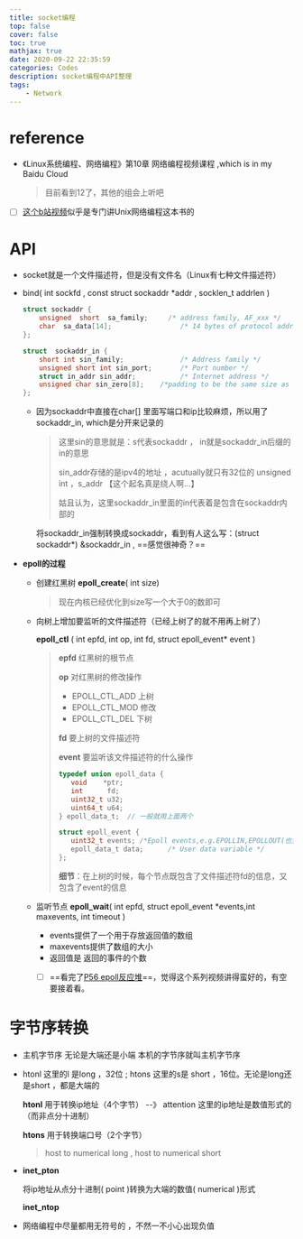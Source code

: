 ```yaml
---
title: socket编程
top: false
cover: false
toc: true
mathjax: true
date: 2020-09-22 22:35:59
categories: Codes
description: socket编程中API整理
tags:
    - Network
---
```



# reference

* 《Linux系统编程、网络编程》第10章 网络编程视频课程 ,which is in my Baidu Cloud

  > 目前看到12了，其他的组会上听吧

* [ ] [这个b站视频](https://www.bilibili.com/video/BV1RJ411B761/?spm_id_from=333.788.videocard.1)似乎是专门讲Unix网络编程这本书的



# API

* socket就是一个文件描述符，但是没有文件名（Linux有七种文件描述符）

* bind( int sockfd ,  const struct sockaddr *addr , socklen_t addrlen  )

  ```c
  struct sockaddr {
      unsigned  short  sa_family;     /* address family, AF_xxx */
      char  sa_data[14];                 /* 14 bytes of protocol address */
  };
  
  struct  sockaddr_in {
      short int sin_family;              /* Address family */
      unsigned short int sin_port;       /* Port number */
      struct in_addr sin_addr;           /* Internet address */
      unsigned char sin_zero[8];	/*padding to be the same size as struct sockaddr*/
  };
  
  
  ```

  * 因为sockaddr中直接在char[] 里面写端口和ip比较麻烦，所以用了sockaddr_in, which是分开来记录的

    > 这里sin的意思就是：s代表sockaddr ， in就是sockaddr_in后缀的in的意思
    >
    > sin_addr存储的是ipv4的地址 ，acutually就只有32位的 unsigned int ，s_addr 【这个起名真是绕人啊...】
    >
    > 姑且认为，这里sockaddr_in里面的in代表着是包含在sockaddr内部的

    将sockaddr_in强制转换成sockaddr，看到有人这么写：(struct sockaddr*) &sockaddr_in , ==感觉很神奇？==

* **epoll的过程**

  * 创建红黑树	**epoll_create**( int size)

    > 现在内核已经优化到size写一个大于0的数即可

  * 向树上增加要监听的文件描述符（已经上树了的就不用再上树了）

    **epoll_ctl** ( int epfd,  int op, int fd, struct epoll_event* event )

    > **epfd**  红黑树的根节点
    >
    > **op** 对红黑树的修改操作
    >
    > 	* EPOLL_CTL_ADD  上树 
    > 	* EPOLL_CTL_MOD  修改
    > 	* EPOLL_CTL_DEL 下树 
    >
    > **fd** 要上树的文件描述符
    >
    > **event**  要监听该文件描述符的什么操作
    >
    > ```c
    > typedef union epoll_data {
    >    void    *ptr;
    >    int      fd;
    >    uint32_t u32;
    >    uint64_t u64;
    > } epoll_data_t;  // 一般就用上面两个
    > 
    > struct epoll_event {
    >    uint32_t events; /*Epoll events,e.g.EPOLLIN,EPOLLOUT(也主要是这两个事件)*/
    >    epoll_data_t data;      /* User data variable */
    > };
    > ```
    >
    > **细节**：在上树的时候，每个节点既包含了文件描述符fd的信息，又包含了event的信息

  * 监听节点  **epoll_wait**( int epfd, struct epoll_event *events,int maxevents, int timeout )
    * events提供了一个用于存放返回值的数组
    * maxevents提供了数组的大小
    * 返回值是 返回的事件的个数

	* [ ] ==看完了[P56 epoll反应堆](https://www.bilibili.com/video/BV1RJ411B761?p=56)==，觉得这个系列视频讲得蛮好的，有空要接着看。



# 字节序转换

* 主机字节序  无论是大端还是小端  本机的字节序就叫主机字节序

* htonl  这里的l 是long ，32位 ; htons 这里的s是 short ，16位。无论是long还是short ，都是大端的

  **htonl** 用于转换ip地址（4个字节）  --》 attention 这里的ip地址是数值形式的（而非点分十进制）

  **htons** 用于转换端口号（2个字节）

  > host to numerical long , host to numerical short

* **inet_pton**

  将ip地址从点分十进制( point )转换为大端的数值( numerical )形式

  **inet_ntop**

* 网络编程中尽量都用无符号的 ，不然一不小心出现负值